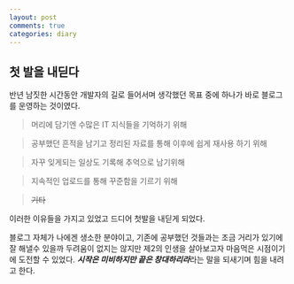 ```yaml
---
layout: post
comments: true
categories: diary
---
```


## 첫 발을 내딛다

반년 남짓한 시간동안 개발자의 길로 들어서며 생각했던 목표 중에 하나가 바로 블로그를 운영하는 것이였다.

>머리에 담기엔 수많은 IT 지식들을 기억하기 위해

>공부했던 흔적을 남기고 정리된 자료를 통해 이후에 쉽게 재사용 하기 위해

>자꾸 잊게되는 일상도 기록해 추억으로 남기위해

>지속적인 업로드를 통해 꾸준함을 기르기 위해

>~~기타~~

이러한 이유들을 가지고 있었고 드디어 첫발을 내딛게 되었다.



블로그 자체가 나에겐 생소한 분야이고, 기존에 공부했던 것들과는 조금 거리가 있기에 잘 해낼수 있을까 두려움이 없지는 않지만 제2의 인생을 살아보고자 마음먹은 시점이기에 도전할 수 있었다. ***시작은 미비하지만 끝은 창대하리라***라는 말을 되새기며 힘을 내려고 한다.